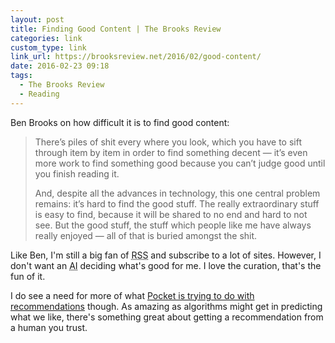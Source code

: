 ```yaml
---
layout: post
title: Finding Good Content | The Brooks Review
categories: link
custom_type: link
link_url: https://brooksreview.net/2016/02/good-content/
date: 2016-02-23 09:18
tags:
  - The Brooks Review
  - Reading
---
```

 
 Ben Brooks on how difficult it is to find good content: 
 
> There’s piles of shit every where you look, which you have to sift through item by item in order to find something decent — it’s even more work to find something good because you can’t judge good until you finish reading it.
> 
> And, despite all the advances in technology, this one central problem remains: it’s hard to find the good stuff. The really extraordinary stuff is easy to find, because it will be shared to no end and hard to not see. But the good stuff, the stuff which people like me have always really enjoyed — all of that is buried amongst the shit.

Like Ben, I'm still a big fan of <abbr title="Really Simple Syndication">RSS</abbr> and subscribe to a lot of sites. However, I don't want an <abbr title="Artificial Intelligence">AI</abbr> deciding what's good for me. I love the curation, that's the fun of it.

I do see a need for more of what [Pocket is trying to do with recommendations](https://getpocket.com/blog/2015/08/introducing-recommendations-the-most-interesting-articles-and-videos-you-might-have-missed/) though. As amazing as algorithms might get in predicting what we like, there's something  great about getting a recommendation from a human you trust.
